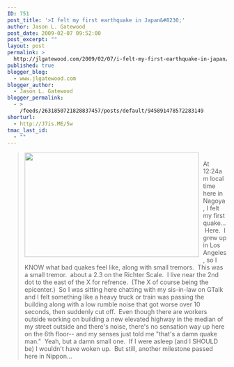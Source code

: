 ```yaml
---
ID: 751
post_title: '>I felt my first earthquake in Japan&#8230;'
author: Jason L. Gatewood
post_date: 2009-02-07 09:52:00
post_excerpt: ""
layout: post
permalink: >
  http://jlgatewood.com/2009/02/07/i-felt-my-first-earthquake-in-japan/
published: true
blogger_blog:
  - www.jlgatewood.com
blogger_author:
  - Jason L. Gatewood
blogger_permalink:
  - >
    /feeds/2631850721828837457/posts/default/945891478572283149
shorturl:
  - http://J7is.ME/5w
tmac_last_id:
  - ""
---
```

><a href="http://www.jma.go.jp/en/quake/images/fuken/450/07002400391.png"><img style="float:left; margin:0 10px 10px 0;cursor:pointer; cursor:hand;width: 400px; height: 240px;" src="http://www.jma.go.jp/en/quake/images/fuken/450/07002400391.png" border="0" alt="" /></a><br />At 12:24am local time here in Nagoya, I felt my first quake...  Here.  I grew up in Los Angeles, so I KNOW what bad quakes feel like, along with small tremors.  This was a small tremor.  about a 2.3 on the Richter Scale.  I live near the 2nd dot to the east of the X for refrence.  (The X of course being the epicenter.)  So I was sitting here chatting with my sis-in-law on GTalk and I felt something like a heavy truck or train was passing the building along with a low rumble noise that got worse over 10 seconds, then suddenly cut off.  Even though there are workers outside working on building a new elevated highway in the median of my street outside and there's noise, there's no sensation way up here on the 6th floor-- and my senses just told me "that's a damn quake man."  Yeah, but a damn small one.  If I were asleep (and I SHOULD be) I wouldn't have woken up.  But still, another milestone passed here in Nippon...